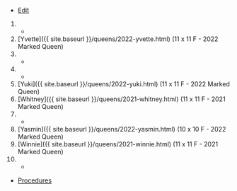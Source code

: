 * [Edit](https://github.com/joejcollins/rhapsody-angel/edit/master/_includes/apiary.md)

1. -
1. [Yvette]({{ site.baseurl }}/queens/2022-yvette.html) (11 x 11 F - 2022 Marked Queen)
1. -
1. -
1. [Yuki]({{ site.baseurl }}/queens/2022-yuki.html) (11 x 11 F - 2022 Marked Queen)
1. [Whitney]({{ site.baseurl }}/queens/2021-whitney.html) (11 x 11 F - 2021 Marked Queen)
1. -
1. [Yasmin]({{ site.baseurl }}/queens/2022-yasmin.html) (10 x 10 F - 2022 Marked Queen)
1. [Winnie]({{ site.baseurl }}/queens/2021-winnie.html) (11 x 11 F - 2021 Marked Queen)
1. -

* [Procedures](https://github.com/joejcollins/rhapsody-angel/raw/master/book/00Book.pdf)
